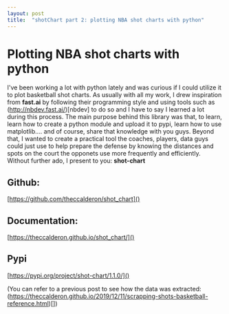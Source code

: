 ```yaml
---
layout: post
title:  "shotChart part 2: plotting NBA shot charts with python"
---
```


# Plotting NBA shot charts with python

I've been working a lot with python lately and was curious if I could utilize it to plot basketball shot charts. As usually with all my work, I drew inspiration from **fast.ai** by following their programming style and using tools such as (http://nbdev.fast.ai/)[nbdev] to do so and I have to say I learned a lot during this process. The main purpose behind this library was that, to learn, learn how to create a python module and upload it to pypi, learn how to use matplotlib.... and of course, share that knowledge with you guys. Beyond that, I wanted to create a practical tool the coaches, players, data guys could just use to help prepare the defense by knowing the distances and spots on the court the opponets use more frequently and efficiently. Without further ado, I present to you: **shot-chart**

## Github:
[https://github.com/theccalderon/shot_chart]()

## Documentation:
[https://theccalderon.github.io/shot_chart/]()

## Pypi
[https://pypi.org/project/shot-chart/1.1.0/]()

(You can refer to a previous post to see how the data was extracted: (https://theccalderon.github.io/2019/12/11/scrapping-shots-basketball-reference.html)[])
